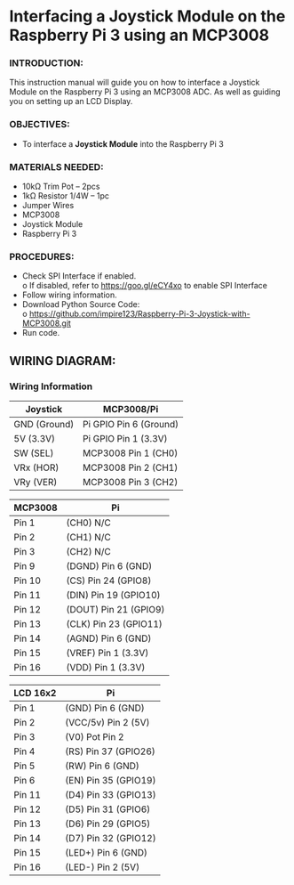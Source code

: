 # Interfacing a Joystick Module on the Raspberry Pi 3 using an MCP3008
### INTRODUCTION:
This instruction manual will guide you on how to interface a Joystick Module on the Raspberry Pi 3 using an MCP3008 ADC. As well as guiding you on setting up an LCD Display. <br>
### OBJECTIVES:
*	To interface a **Joystick Module** into the Raspberry Pi 3
### MATERIALS NEEDED:
*	10kΩ Trim Pot – 2pcs
*	1kΩ Resistor 1/4W – 1pc
*	Jumper Wires
*	MCP3008
*	Joystick Module
*	Raspberry Pi 3
### PROCEDURES:
*	 Check SPI Interface if enabled. <br>
o	If disabled, refer to https://goo.gl/eCY4xo to enable SPI Interface
*	Follow wiring information.
*	Download Python Source Code: <br>
o	https://github.com/impire123/Raspberry-Pi-3-Joystick-with-MCP3008.git
*	Run code.
## WIRING DIAGRAM:
### Wiring Information
Joystick    |MCP3008/Pi
------------|------
GND (Ground)|Pi GPIO Pin 6 (Ground)
5V   (3.3V) |Pi GPIO Pin 1 (3.3V)
SW   (SEL)  |MCP3008 Pin 1 (CH0)
VRx  (HOR)  |MCP3008 Pin 2 (CH1)
VRy  (VER)  |MCP3008 Pin 3 (CH2)

MCP3008|Pi
-------|--
Pin 1  |(CH0)	N/C
Pin 2  |(CH1)	N/C
Pin 3  |(CH2)	N/C
Pin 9  |(DGND)	Pin 6 (GND)
Pin 10 |(CS)	Pin 24 (GPIO8)
Pin 11 |(DIN)	Pin 19 (GPIO10)
Pin 12 |(DOUT)	Pin 21 (GPIO9)
Pin 13 |(CLK)	Pin 23 (GPIO11)
Pin 14 |(AGND)	Pin 6 (GND)
Pin 15 |(VREF)	Pin 1 (3.3V)
Pin 16 |(VDD)	Pin 1 (3.3V)

LCD 16x2|Pi
--------|--
Pin 1   |(GND)	Pin 6 (GND)
Pin 2   |(VCC/5v)	Pin 2 (5V)
Pin 3   |(V0)	Pot Pin 2 
Pin 4   |(RS)	Pin 37 (GPIO26)
Pin 5   |(RW)	Pin 6 (GND)
Pin 6   |(EN)	Pin 35 (GPIO19)
Pin 11  |(D4)	Pin 33 (GPIO13)
Pin 12  |(D5)	Pin 31 (GPIO6)
Pin 13  |(D6)	Pin 29 (GPIO5)
Pin 14  |(D7)	Pin 32 (GPIO12)
Pin 15  |(LED+)	Pin 6 (GND)
Pin 16  |(LED-)	Pin 2 (5V)
